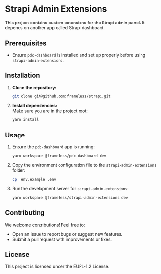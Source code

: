 # Strapi Admin Extensions

This project contains custom extensions for the Strapi admin panel. It depends on another app called Strapi dashboard.

## Prerequisites

- Ensure `pdc-dashboard` is installed and set up properly before using `strapi-admin-extensions`.

## Installation

1. **Clone the repository:**

   ```bash
   git clone git@github.com:frameless/strapi.git
   ```

2. **Install dependencies:**  
   Make sure you are in the project root:

   ```bash
   yarn install
   ```

## Usage

1. Ensure the `pdc-dashboard` app is running:

   ```bash
   yarn workspace @frameless/pdc-dashboard dev
   ```

2. Copy the environment configuration file to the `strapi-admin-extensions` folder:

   ```bash
   cp .env.example .env
   ```

3. Run the development server for `strapi-admin-extensions`:

   ```bash
   yarn workspace @frameless/strapi-admin-extensions dev
   ```

## Contributing

We welcome contributions! Feel free to:

- Open an issue to report bugs or suggest new features.
- Submit a pull request with improvements or fixes.

## License

This project is licensed under the EUPL-1.2 License.
